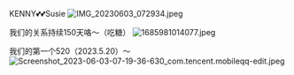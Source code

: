 KENNY💕💕Susie
![IMG_20230603_072934.jpeg](https://s1.imagehub.cc/images/2023/06/06/IMG_20230603_072934.jpeg)

我们的关系持续150天咯～（吃糖）
![1685981014077.jpeg](https://s1.imagehub.cc/images/2023/06/06/1685981014077.jpeg)

我们的第一个520（2023.5.20）～
![Screenshot_2023-06-03-07-19-36-630_com.tencent.mobileqq-edit.jpeg](https://s1.imagehub.cc/images/2023/06/03/Screenshot_2023-06-03-07-19-36-630_com.tencent.mobileqq-edit.jpeg)
